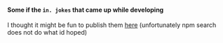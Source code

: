 #### Some if the `in. jokes` that came up while developing

I thought it might be fun to publish them [here](https://www.npmjs.com/search?q=in.jokes) (unfortunately npm search does not do what id hoped)
